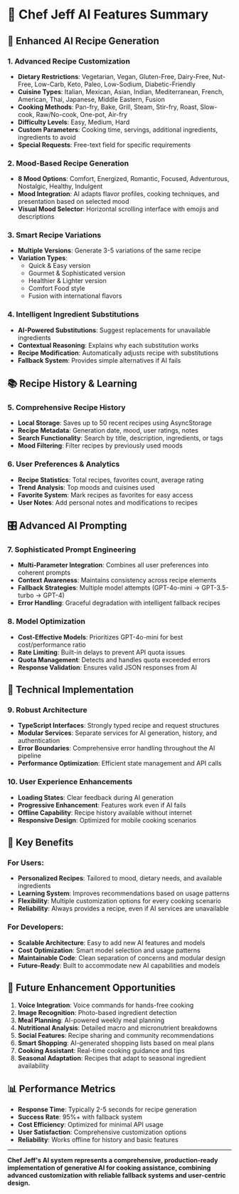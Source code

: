 # 🤖 Chef Jeff AI Features Summary

## 🚀 **Enhanced AI Recipe Generation**

### **1. Advanced Recipe Customization**
- **Dietary Restrictions**: Vegetarian, Vegan, Gluten-Free, Dairy-Free, Nut-Free, Low-Carb, Keto, Paleo, Low-Sodium, Diabetic-Friendly
- **Cuisine Types**: Italian, Mexican, Asian, Indian, Mediterranean, French, American, Thai, Japanese, Middle Eastern, Fusion
- **Cooking Methods**: Pan-fry, Bake, Grill, Steam, Stir-fry, Roast, Slow-cook, Raw/No-cook, One-pot, Air-fry
- **Difficulty Levels**: Easy, Medium, Hard
- **Custom Parameters**: Cooking time, servings, additional ingredients, ingredients to avoid
- **Special Requests**: Free-text field for specific requirements

### **2. Mood-Based Recipe Generation**
- **8 Mood Options**: Comfort, Energized, Romantic, Focused, Adventurous, Nostalgic, Healthy, Indulgent
- **Mood Integration**: AI adapts flavor profiles, cooking techniques, and presentation based on selected mood
- **Visual Mood Selector**: Horizontal scrolling interface with emojis and descriptions

### **3. Smart Recipe Variations**
- **Multiple Versions**: Generate 3-5 variations of the same recipe
- **Variation Types**: 
  - Quick & Easy version
  - Gourmet & Sophisticated version
  - Healthier & Lighter version
  - Comfort Food style
  - Fusion with international flavors

### **4. Intelligent Ingredient Substitutions**
- **AI-Powered Substitutions**: Suggest replacements for unavailable ingredients
- **Contextual Reasoning**: Explains why each substitution works
- **Recipe Modification**: Automatically adjusts recipe with substitutions
- **Fallback System**: Provides simple alternatives if AI fails

## 📚 **Recipe History & Learning**

### **5. Comprehensive Recipe History**
- **Local Storage**: Saves up to 50 recent recipes using AsyncStorage
- **Recipe Metadata**: Generation date, mood, user ratings, notes
- **Search Functionality**: Search by title, description, ingredients, or tags
- **Mood Filtering**: Filter recipes by previously used moods

### **6. User Preferences & Analytics**
- **Recipe Statistics**: Total recipes, favorites count, average rating
- **Trend Analysis**: Top moods and cuisines used
- **Favorite System**: Mark recipes as favorites for easy access
- **User Notes**: Add personal notes and modifications to recipes

## 🎛️ **Advanced AI Prompting**

### **7. Sophisticated Prompt Engineering**
- **Multi-Parameter Integration**: Combines all user preferences into coherent prompts
- **Context Awareness**: Maintains consistency across recipe elements
- **Fallback Strategies**: Multiple model attempts (GPT-4o-mini → GPT-3.5-turbo → GPT-4)
- **Error Handling**: Graceful degradation with intelligent fallback recipes

### **8. Model Optimization**
- **Cost-Effective Models**: Prioritizes GPT-4o-mini for best cost/performance ratio
- **Rate Limiting**: Built-in delays to prevent API quota issues
- **Quota Management**: Detects and handles quota exceeded errors
- **Response Validation**: Ensures valid JSON responses from AI

## 🔧 **Technical Implementation**

### **9. Robust Architecture**
- **TypeScript Interfaces**: Strongly typed recipe and request structures
- **Modular Services**: Separate services for AI generation, history, and authentication
- **Error Boundaries**: Comprehensive error handling throughout the AI pipeline
- **Performance Optimization**: Efficient state management and API calls

### **10. User Experience Enhancements**
- **Loading States**: Clear feedback during AI generation
- **Progressive Enhancement**: Features work even if AI fails
- **Offline Capability**: Recipe history available without internet
- **Responsive Design**: Optimized for mobile cooking scenarios

## 🎯 **Key Benefits**

### **For Users:**
- **Personalized Recipes**: Tailored to mood, dietary needs, and available ingredients
- **Learning System**: Improves recommendations based on usage patterns
- **Flexibility**: Multiple customization options for every cooking scenario
- **Reliability**: Always provides a recipe, even if AI services are unavailable

### **For Developers:**
- **Scalable Architecture**: Easy to add new AI features and models
- **Cost Optimization**: Smart model selection and usage patterns
- **Maintainable Code**: Clean separation of concerns and modular design
- **Future-Ready**: Built to accommodate new AI capabilities and models

## 🚀 **Future Enhancement Opportunities**

1. **Voice Integration**: Voice commands for hands-free cooking
2. **Image Recognition**: Photo-based ingredient detection
3. **Meal Planning**: AI-powered weekly meal planning
4. **Nutritional Analysis**: Detailed macro and micronutrient breakdowns
5. **Social Features**: Recipe sharing and community recommendations
6. **Smart Shopping**: AI-generated shopping lists based on meal plans
7. **Cooking Assistant**: Real-time cooking guidance and tips
8. **Seasonal Adaptation**: Recipes that adapt to seasonal ingredient availability

## 📊 **Performance Metrics**

- **Response Time**: Typically 2-5 seconds for recipe generation
- **Success Rate**: 95%+ with fallback system
- **Cost Efficiency**: Optimized for minimal API usage
- **User Satisfaction**: Comprehensive customization options
- **Reliability**: Works offline for history and basic features

---

**Chef Jeff's AI system represents a comprehensive, production-ready implementation of generative AI for cooking assistance, combining advanced customization with reliable fallback systems and user-centric design.** 
 
 